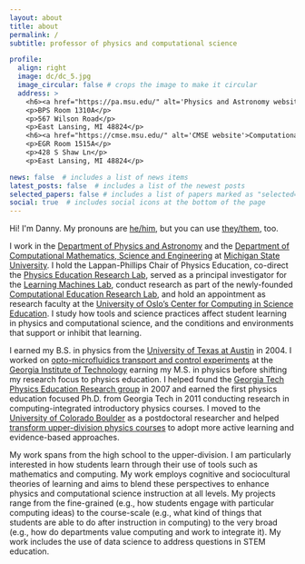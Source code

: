 ```yaml
---
layout: about
title: about
permalink: /
subtitle: professor of physics and computational science

profile:
  align: right
  image: dc/dc_5.jpg
  image_circular: false # crops the image to make it circular
  address: >
    <h6><a href="https://pa.msu.edu/" alt='Physics and Astronomy website'>Physics & Astronomy</a></h6>
    <p>BPS Room 1310A</p>
    <p>567 Wilson Road</p>
    <p>East Lansing, MI 48824</p>
    <h6><a href="https://cmse.msu.edu/" alt='CMSE website'>Computational Mathematics, Science, & Engineering</a></h6>
    <p>EGR Room 1515A</p>
    <p>428 S Shaw Ln</p>
    <p>East Lansing, MI 48824</p>

news: false  # includes a list of news items
latest_posts: false  # includes a list of the newest posts
selected_papers: false # includes a list of papers marked as "selected={true}"
social: true  # includes social icons at the bottom of the page
---
```



Hi! I'm Danny. My pronouns are [he/him](https://mypronouns.org]), but you can use [they/them](https://mypronouns.org), too.

I work in the [Department of Physics and Astronomy](https://pa.msu.edu/) and the [Department of Computational Mathematics, Science and Engineering](https://cmse.msu.edu/) at [Michigan State University](https://www.msu.edu). I hold the Lappan-Phillips Chair of Physics Education, co-direct the [Physics Education Research Lab](https://perl.natsci.msu.edu/), served as a principal investigator for the [Learning Machines Lab](https://learningmachineslab.github.io/), conduct research as part of the newly-founded [Computational Education Research Lab](https://msu-cerl.github.io/), and hold an appointment as research faculty at the [University of Oslo’s Center for Computing in Science Education](https://www.mn.uio.no/ccse/english/). I study how tools and science practices affect student learning in physics and computational science, and the conditions and environments that support or inhibit that learning.

I earned my B.S. in physics from the [University of Texas at Austin](https://ph.utexas.edu/) in 2004. I worked on [opto-microfluidics transport and control experiments](https://schatzlab.gatech.edu/) at the [Georgia Institute of Technology](https://physics.gatech.edu/about) earning my M.S. in physics before shifting my research focus to physics education. I helped found the [Georgia Tech Physics Education Research group](https://per.gatech.edu/) in 2007 and earned the first physics education focused Ph.D. from Georgia Tech in 2011 conducting research in computing-integrated introductory physics courses. I moved to the [University of Colorado Boulder](https://www.colorado.edu/per/) as a postdoctoral researcher and helped [transform upper-division physics courses](https://www.colorado.edu/per/resources/course-materials) to adopt more active learning and evidence-based approaches.

My work spans from the high school to the upper-division. I am particularly interested in how students learn through their use of tools such as mathematics and computing. My work employs cognitive and sociocultural theories of learning and aims to blend these perspectives to enhance physics and computational science instruction at all levels. My projects range from the fine-grained (e.g., how students engage with particular computing ideas) to the course-scale (e.g., what kind of things that students are able to do after instruction in computing) to the very broad (e.g., how do departments value computing and work to integrate it). My work includes the use of data science to address questions in STEM education.
